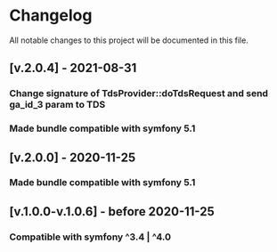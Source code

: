 # Changelog

All notable changes to this project will be documented in this file.


## [v.2.0.4] - 2021-08-31
### Change signature of TdsProvider::doTdsRequest and send ga_id_3 param to TDS
### Made bundle compatible with symfony 5.1

## [v.2.0.0] - 2020-11-25

### Made bundle compatible with symfony 5.1

## [v.1.0.0-v.1.0.6] - before 2020-11-25

### Compatible with symfony ^3.4 | ^4.0

